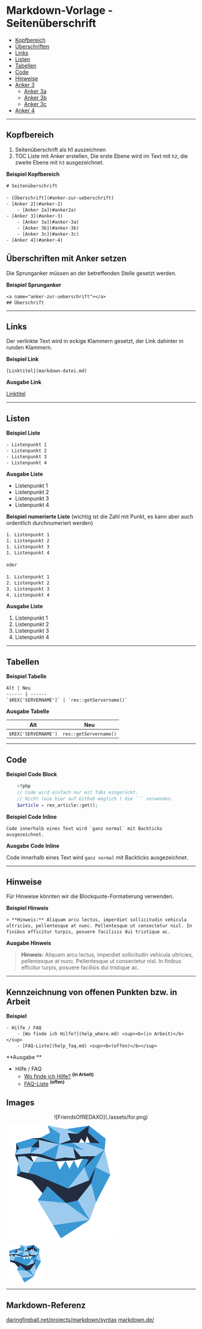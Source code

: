 # Markdown-Vorlage - Seitenüberschrift

-   [Kopfbereich](#kopfbereich)
-   [Überschriften](#ueberschriften)
-   [Links](#links)
-   [Listen](#listen)
-   [Tabellen](#tabellen)
-   [Code](#code)
-   [Hinweise](#hinweise)
-   [Anker 3](#anker-3)
    - [Anker 3a](#anker-3a)
    - [Anker 3b](#anker-3b)
    - [Anker 3c](#anker-3c)
-   [Anker 4](#anker-4)

---

<a name="kopfbereich"></a>
## Kopfbereich

1. Seitenüberschrift als h1 auszeichnen
2. TOC Liste mit Anker erstellen, Die erste Ebene wird im Text mit `h2`, die zweite Ebene mit `h3` ausgezeichnet.

**Beispiel Kopfbereich**

    # Seitenüberschrift

    - [Überschrift](#anker-zur-ueberschrift)
    - [Anker 2](#anker-2)
        - [Anker 2a](#anker2a)
    - [Anker 3](#anker-3)
        - [Anker 3a](#anker-3a)
        - [Anker 3b](#anker-3b)
        - [Anker 3c](#anker-3c)
    - [Anker 4](#anker-4)


<a name="ueberschriften"></a>
## Überschriften mit Anker setzen

Die Sprunganker müssen an der betreffenden Stelle gesetzt werden.

**Beispiel Sprunganker**

    <a name="anker-zur-ueberschrift"></a>
    ## Überschrift

---

<a name="links"></a>
## Links

Der verlinkte Text wird in eckige Klammern gesetzt, der Link dahinter in runden Klammern.

**Beispiel Link**

    [Linktitel](markdown-datei.md)

**Ausgabe Link**

[Linktitel](markdown-datei.md)

---

<a name="listen"></a>
## Listen

**Beispiel Liste**

    - Listenpunkt 1
    - Listenpunkt 2
    - Listenpunkt 3
    - Listenpunkt 4

**Ausgabe Liste**

- Listenpunkt 1
- Listenpunkt 2
- Listenpunkt 3
- Listenpunkt 4

**Beispiel numerierte Liste** (wichtig ist die Zahl mit Punkt, es kann aber auch ordentlich durchnumeriert werden)

    1. Listenpunkt 1
    1. Listenpunkt 2
    1. Listenpunkt 3
    1. Listenpunkt 4

    oder

    1. Listenpunkt 1
    2. Listenpunkt 2
    3. Listenpunkt 3
    4. Listenpunkt 4

**Ausgabe Liste**

1. Listenpunkt 1
2. Listenpunkt 2
3. Listenpunkt 3
4. Listenpunkt 4

---

<a name="tabellen"></a>
## Tabellen

**Beispiel Tabelle**

```
Alt | Neu
------ | ------
`$REX['SERVERNAME']` | `rex::getServername()`
```

**Ausgabe Tabelle**

| Alt                  | Neu                    |
| -------------------- | ---------------------- |
| `$REX['SERVERNAME']` | `rex::getServername()` |

---

<a name="code"></a>
## Code

**Beispiel Code Block**

```php
    <?php
    // Code wird einfach nur mit Tabs eingerückt.
    // Nicht (wie hier auf Github möglich ) die ``` verwenden.
    $article = rex_article::get();
```


**Beispiel Code Inline**

	Code innerhalb eines Text wird `ganz normal` mit Backticks ausgezeichnet.

**Ausgabe Code Inline**

Code innerhalb eines Text wird `ganz normal` mit Backticks ausgezeichnet.

---

<a name="hinweise"></a>
## Hinweise

Für Hinweise könnten wir die Blockquote-Formatierung verwenden.

**Beispiel Hinweis**

    > **Hinweis:** Aliquam arcu lectus, imperdiet sollicitudin vehicula ultricies, pellentesque at nunc. Pellentesque ut consectetur nisl. In finibus efficitur turpis, posuere facilisis dui tristique ac.

**Ausgabe Hinweis**

> **Hinweis:** Aliquam arcu lectus, imperdiet sollicitudin vehicula ultricies, pellentesque at nunc. Pellentesque ut consectetur nisl. In finibus efficitur turpis, posuere facilisis dui tristique ac.

---

## Kennzeichnung von offenen Punkten bzw. in Arbeit

**Beispiel**

    - Hilfe / FAQ
        - [Wo finde ich Hilfe?](help_where.md) <sup><b>(in Arbeit)</b></sup>
        - [FAQ-Liste](help_faq.md) <sup><b>(offen)</b></sup>

**Ausgabe **

- Hilfe / FAQ
    - [Wo finde ich Hilfe?](help_where.md) <sup><b>(in Arbeit)</b></sup>
    - [FAQ-Liste](help_faq.md) <sup><b>(offen)</b></sup>

## Images

<p style="text-align:center">
![FriendsOfREDAXO](./assets/for.png)
</p>

![FriendsOfREDAXO](./assets/for.png)

![FriendsOfREDAXO](./assets/for_small.png)

---

## Markdown-Referenz

[daringfireball.net/projects/markdown/syntax](https://daringfireball.net/projects/markdown/syntax)
[markdown.de/](http://markdown.de/)
